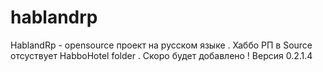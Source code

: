 # hablandrp
HablandRp - opensource проект на русском языке . Хаббо РП
в Source отсуствует HabboHotel folder . Скоро будет добавлено !
Версия 0.2.1.4

